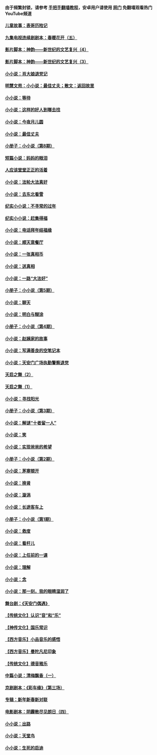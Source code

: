 #### 由于频繁封锁，请参考 [手把手翻墙教程](https://github.com/gfw-breaker/guides/wiki/)，安卓用户请使用 [网门](https://github.com/gfw-breaker/nogfw/blob/master/dl.md?t=06191901) 免翻墙观看热门YouTube频道 

#### [儿童故事：表哥历险记](../pages/328/383535.md?t=06191901) 

#### [九集电视连续剧剧本：春暖花开（五）](../pages/328/275919.md?t=06191901) 

#### [影片脚本：神韵——新世纪的文艺复兴（4）](../pages/328/266089.md?t=06191901) 

#### [影片脚本：神韵——新世纪的文艺复兴（3）](../pages/328/266087.md?t=06191901) 

#### [小小说：肖大娘退党记](../pages/328/239807.md?t=06191901) 

#### [明慧文苑：小小说：最佳丈夫；散文：返回故里](../pages/328/3439.md?t=06191901) 

#### [小小说：等待](../pages/328/223927.md?t=06191901) 

#### [小小说：这样的好人到哪去找](../pages/328/209396.md?t=06191901) 

#### [小小说：今夜月儿圆](../pages/328/193588.md?t=06191901) 

#### [小小说：最佳丈夫](../pages/328/190938.md?t=06191901) 

#### [小册子：小小说（第8期）](../pages/328/188202.md?t=06191901) 

#### [短篇小说：妈妈的眼泪](../pages/328/187712.md?t=06191901) 

#### [人应该堂堂正正的活着](../pages/328/182430.md?t=06191901) 

#### [小小说：法轮大法真好](../pages/328/174669.md?t=06191901) 

#### [小小说：去东北看雪](../pages/328/173882.md?t=06191901) 

#### [纪实小小说：不寻常的过年](../pages/328/173187.md?t=06191901) 

#### [纪实小小说：赶集得福](../pages/328/172652.md?t=06191901) 

#### [小小说：电话拜年结福缘](../pages/328/172533.md?t=06191901) 

#### [小小说：顺天意餐厅](../pages/328/170182.md?t=06191901) 

#### [小小说：一张真相币](../pages/328/169410.md?t=06191901) 

#### [小小说：送真相](../pages/328/166713.md?t=06191901) 

#### [小小说：一路“大法好”](../pages/328/162016.md?t=06191901) 

#### [小册子：小小说（第5期）](../pages/328/161131.md?t=06191901) 

#### [小小说：聊天](../pages/328/159640.md?t=06191901) 

#### [小小说：明白与糊涂](../pages/328/158101.md?t=06191901) 

#### [小册子：小小说（第4期）](../pages/328/158006.md?t=06191901) 

#### [小小说：赵姨家的故事](../pages/328/157843.md?t=06191901) 

#### [小小说：写满善良的空笔记本](../pages/328/157382.md?t=06191901) 

#### [小小说：天安门广场执勤警察退党](../pages/328/156982.md?t=06191901) 

#### [天启之舞（2）](../pages/328/153440.md?t=06191901) 

#### [天启之舞（1）](../pages/328/153439.md?t=06191901) 

#### [小小说：寻找阳光](../pages/328/153065.md?t=06191901) 

#### [小册子：小小说（第3期）](../pages/328/151715.md?t=06191901) 

#### [小小说：解谜“十者留一人”](../pages/328/148967.md?t=06191901) 

#### [小小说：笑](../pages/328/148905.md?t=06191901) 

#### [小小说：实现爸爸的希望](../pages/328/148096.md?t=06191901) 

#### [小册子：小小说（第2期）](../pages/328/147214.md?t=06191901) 

#### [小小说：茅塞顿开](../pages/328/147030.md?t=06191901) 

#### [小小说：换肾](../pages/328/146770.md?t=06191901) 

#### [小小说：漩涡](../pages/328/146683.md?t=06191901) 

#### [小小说：长途客车上](../pages/328/145076.md?t=06191901) 

#### [小册子：小小说（第1期）](../pages/328/143963.md?t=06191901) 

#### [小小说：救度](../pages/328/143927.md?t=06191901) 

#### [小小说：看杆儿](../pages/328/142137.md?t=06191901) 

#### [小小说：上任前的一课](../pages/328/140808.md?t=06191901) 

#### [小小说：理解](../pages/328/140476.md?t=06191901) 

#### [小小说：念](../pages/328/139513.md?t=06191901) 

#### [小小说：那一刻，我的眼睛湿润了](../pages/328/138476.md?t=06191901) 

#### [舞台剧：《天安门偶遇》](../pages/328/117155.md?t=06191901) 

#### [【传统文化】认识“音”和“乐”](../pages/328/108667.md?t=06191901) 

#### [【神传文化】国乐常识](../pages/328/104225.md?t=06191901) 

#### [【西方音乐】小品音乐的感悟](../pages/328/102924.md?t=06191901) 

#### [【西方音乐】曼陀凡尼印象](../pages/328/102922.md?t=06191901) 

#### [【传统文化】德音雅乐](../pages/328/102923.md?t=06191901) 

#### [中篇小说：清梅飘香（一）](../pages/328/101058.md?t=06191901) 

#### [京剧剧本：《彩车缘》（第三场）](../pages/328/96434.md?t=06191901) 

#### [专辑：新年新春新对联](../pages/328/94991.md?t=06191901) 

#### [电影剧本：阴霾散尽见朗日（四）](../pages/328/87081.md?t=06191901) 

#### [小小说：出路](../pages/328/84848.md?t=06191901) 

#### [小小说：天堂鸟](../pages/328/83084.md?t=06191901) 

#### [小小说：生死的启迪](../pages/328/70977.md?t=06191901) 

